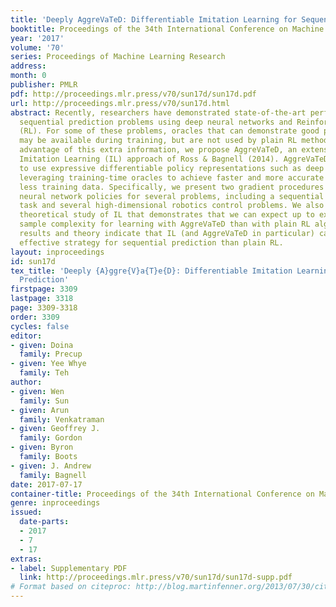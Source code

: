 ```yaml
---
title: 'Deeply AggreVaTeD: Differentiable Imitation Learning for Sequential Prediction'
booktitle: Proceedings of the 34th International Conference on Machine Learning
year: '2017'
volume: '70'
series: Proceedings of Machine Learning Research
address: 
month: 0
publisher: PMLR
pdf: http://proceedings.mlr.press/v70/sun17d/sun17d.pdf
url: http://proceedings.mlr.press/v70/sun17d.html
abstract: Recently, researchers have demonstrated state-of-the-art performance on
  sequential prediction problems using deep neural networks and Reinforcement Learning
  (RL). For some of these problems, oracles that can demonstrate good performance
  may be available during training, but are not used by plain RL methods. To take
  advantage of this extra information, we propose AggreVaTeD, an extension of the
  Imitation Learning (IL) approach of Ross & Bagnell (2014). AggreVaTeD allows us
  to use expressive differentiable policy representations such as deep networks, while
  leveraging training-time oracles to achieve faster and more accurate solutions with
  less training data. Specifically, we present two gradient procedures that can learn
  neural network policies for several problems, including a sequential prediction
  task and several high-dimensional robotics control problems. We also provide a comprehensive
  theoretical study of IL that demonstrates that we can expect up to exponentially-lower
  sample complexity for learning with AggreVaTeD than with plain RL algorithms. Our
  results and theory indicate that IL (and AggreVaTeD in particular) can be a more
  effective strategy for sequential prediction than plain RL.
layout: inproceedings
id: sun17d
tex_title: 'Deeply {A}ggre{V}a{T}e{D}: Differentiable Imitation Learning for Sequential
  Prediction'
firstpage: 3309
lastpage: 3318
page: 3309-3318
order: 3309
cycles: false
editor:
- given: Doina
  family: Precup
- given: Yee Whye
  family: Teh
author:
- given: Wen
  family: Sun
- given: Arun
  family: Venkatraman
- given: Geoffrey J.
  family: Gordon
- given: Byron
  family: Boots
- given: J. Andrew
  family: Bagnell
date: 2017-07-17
container-title: Proceedings of the 34th International Conference on Machine Learning
genre: inproceedings
issued:
  date-parts:
  - 2017
  - 7
  - 17
extras:
- label: Supplementary PDF
  link: http://proceedings.mlr.press/v70/sun17d/sun17d-supp.pdf
# Format based on citeproc: http://blog.martinfenner.org/2013/07/30/citeproc-yaml-for-bibliographies/
---
```

